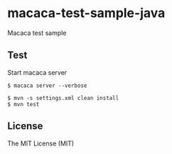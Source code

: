 # macaca-test-sample-java

Macaca test sample

## Test

Start macaca server

```shell
$ macaca server --verbose
```


```shell
$ mvn -s settings.xml clean install
$ mvn test
```


## License

The MIT License (MIT)
